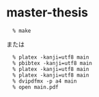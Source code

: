 # master-thesis

```
  % make
```

または

```
  % platex -kanji=utf8 main
  % pbibtex -kanji=utf8 main
  % platex -kanji=utf8 main
  % platex -kanji=utf8 main
  % dvipdfmx -p a4 main
  % open main.pdf
```